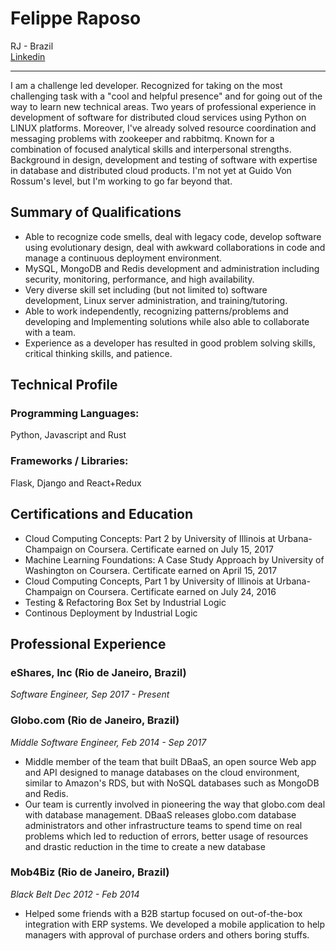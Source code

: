Felippe Raposo
===============

RJ - Brazil  
[Linkedin](https://www.linkedin.com/in/felippe-da-motta-raposo-88aa0562/)

---------

I am a challenge led developer. Recognized for taking on the most challenging task with a "cool and helpful presence" and for going out of the way to learn new technical areas. Two years of professional experience in development of software for distributed cloud services using Python on LINUX platforms. Moreover, I've already solved resource coordination and messaging problems with zookeeper and rabbitmq. Known for a combination of focused analytical skills and interpersonal strengths. Background in design, development and testing of software with expertise in database and distributed cloud products. I'm not yet at Guido Von Rossum's level, but I'm working to go far beyond that.

Summary of Qualifications
-------------------------
* Able to recognize code smells, deal with legacy code, develop software using 
  evolutionary design, deal with awkward collaborations in code and manage a 
  continuous deployment environment.
* MySQL, MongoDB and Redis development and administration including security,
  monitoring, performance, and high availability.
* Very diverse skill set including (but not limited to) software development,
  Linux server administration, and training/tutoring.
* Able to work independently, recognizing patterns/problems and developing and
  Implementing solutions while also able to collaborate with a team.
* Experience as a developer has resulted in good problem solving skills, 
  critical thinking skills, and patience.

Technical Profile
-----------------

### Programming Languages:

Python, Javascript and Rust

### Frameworks / Libraries:

Flask, Django and React+Redux


Certifications and Education
----------------------------

* Cloud Computing Concepts: Part 2 by University of Illinois at Urbana-Champaign on Coursera. Certificate earned on July 15, 2017
* Machine Learning Foundations: A Case Study Approach by University of Washington on Coursera. Certificate earned on April 15, 2017
* Cloud Computing Concepts, Part 1 by University of Illinois at Urbana-Champaign on Coursera. Certificate earned on July 24, 2016
* Testing & Refactoring Box Set by Industrial Logic
* Continous Deployment by Industrial Logic

Professional Experience
-----------------------

### eShares, Inc (Rio de Janeiro, Brazil)

_Software Engineer, Sep 2017 - Present_

### Globo.com (Rio de Janeiro, Brazil)

_Middle Software Engineer, Feb 2014 - Sep 2017_

* Middle member of the team that built DBaaS, an open source
  Web app and API designed to manage databases on the cloud environment, 
  similar to Amazon's RDS, but with NoSQL databases such as MongoDB and Redis.
* Our team is currently involved in pioneering the way that globo.com deal 
  with database management. DBaaS releases globo.com database administrators
  and other infrastructure teams to spend time on real problems which led to
  reduction of errors, better usage of resources and drastic reduction in the time to 
  create a new database

### Mob4Biz (Rio de Janeiro, Brazil)

_Black Belt Dec 2012 - Feb 2014_

* Helped some friends with a B2B startup focused on out-of-the-box integration with ERP systems. 
We developed a mobile application to help managers with approval of purchase orders and others boring stuffs.
